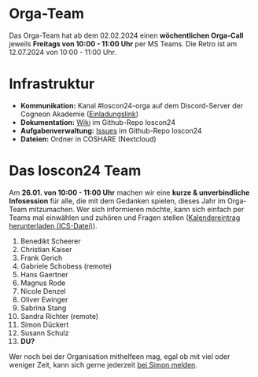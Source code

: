 # Orga-Team

Das Orga-Team hat ab dem 02.02.2024 einen **wöchentlichen Orga-Call** jeweils **Freitags von 10:00 - 11:00 Uhr** per MS Teams. Die Retro ist am 12.07.2024 von 10:00 - 11:00 Uhr.

# Infrastruktur

- **Kommunikation:** Kanal #loscon24-orga auf dem Discord-Server der Cogneon Akademie ([Einladungslink](https://discord.gg/deQzp9ZNaR))
- **Dokumentation:** [Wiki](https://github.com/cogneon/loscon24/wiki) im Github-Repo loscon24
- **Aufgabenverwaltung:** [Issues](https://github.com/cogneon/loscon24/issues) im Github-Repo loscon24
- **Dateien:** Ordner in COSHARE (Nextcloud)

# Das loscon24 Team

Am **26.01. von 10:00 - 11:00 Uhr** machen wir eine **kurze & unverbindliche Infosession** für alle, die mit dem Gedanken spielen, dieses Jahr im Orga-Team mitzumachen. Wer sich informieren möchte, kann sich einfach per Teams mal einwählen und zuhören und Fragen stellen ([Kalendereintrag herunterladen (ICS-Datei)](https://cloud.cogneon.de/s/o2Me2w9mR4A5CXn)).

1. Benedikt Scheerer
1. Christian Kaiser
1. Frank Gerich
1. Gabriele Schobess (remote)
1. Hans Gaertner
1. Magnus Rode
1. Nicole Denzel
1. Oliver Ewinger
1. Sabrina Stang
1. Sandra Richter (remote)
1. Simon Dückert
1. Susann Schulz
1. **DU?**

Wer noch bei der Organisation mithelfeen mag, egal ob mit viel oder weniger Zeit, kann sich gerne jederzeit [bei Simon melden](mailto:simon.dueckert@cogneon.de?subject=loscon%20Orga).